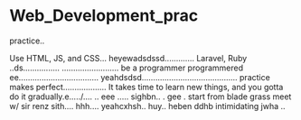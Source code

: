 # Web_Development_prac
practice..

Use HTML, JS, and CSS...
 heyewadsdssd.............
Laravel, Ruby ..ds................
.........................
be a programmer programmered ee...................................
 yeahdsdsd..........................................
practice makes perfect...................
It takes time to learn new things, and you gotta do it gradually.e...../....
..
 eee .....
sighbn..
. gee . start from blade grass meet w/ sir renz
sith....
hhh....
yeahcxhsh..
huy..
heben
ddhb
intimidating
jwha
..
